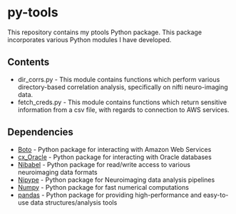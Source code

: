py-tools
========

This repository contains my ptools Python package. This package incorporates various Python modules I have developed.

Contents
--------
- dir_corrs.py - This module contains functions which perform various directory-based correlation analysis, specifically on nifti neuro-imaging data.
- fetch_creds.py - This module contains functions which return sensitive information from a csv file, with regards to connection to AWS services.

Dependencies
------------
- [Boto](http://boto.readthedocs.org/en/latest/) - Python package for interacting with Amazon Web Services
- [cx_Oracle](http://cx-oracle.readthedocs.org/en/latest/index.html) - Python package for interacting with Oracle databases
- [Nibabel](http://nipy.org/nibabel/api.html) - Python package for read/write access to various neuroimaging data formats
- [Nipype](http://nipy.sourceforge.net/nipype/documentation.html) - Python package for Neuroimaging data analysis pipelines
- [Numpy](http://docs.scipy.org/doc/numpy/reference/) - Python package for fast numerical computations
- [pandas](http://pandas.pydata.org/) - Python package for providing high-performance and easy-to-use data structures/analysis tools
